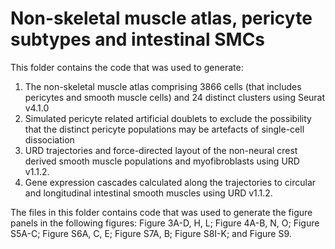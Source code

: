 # Non-skeletal muscle atlas, pericyte subtypes and intestinal SMCs

This folder contains the code that was used to generate: 
1. The non-skeletal muscle atlas comprising 3866 cells (that includes pericytes and smooth muscle cells) and 24 distinct clusters using Seurat v4.1.0
2. Simulated pericyte related artificial doublets to exclude the possibility that the distinct pericyte populations may be artefacts of single-cell dissociation
3. URD trajectories and force-directed layout of the non-neural crest derived smooth muscle populations and myofibroblasts using URD v1.1.2.
4. Gene expression cascades calculated along the trajectories to circular and longitudinal intestinal smooth muscles using URD v1.1.2.

The files in this folder contains code that was used to generate the figure panels in the following figures: Figure 3A-D, H, L; Figure 4A-B, N, O; Figure S5A-C; Figure S6A, C, E; Figure S7A, B; Figure S8I-K; and Figure S9.

